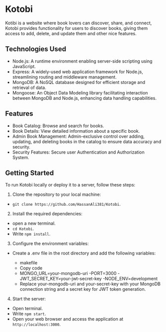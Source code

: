 # Kotobi
Kotibi is a website where book lovers can discover, share, and connect, Kotobi provides functionality for users to discover books, giving them access to add, delete, and update them 
and other nice features.

## Technologies Used
- Node.js: A runtime environment enabling server-side scripting using JavaScript.
- Express: A widely-used web application framework for Node.js, streamlining routing and middleware management.
- MongoDB: A NoSQL database designed for efficient storage and retrieval of data.
- Mongoose: An Object Data Modeling library facilitating interaction between MongoDB and Node.js, enhancing data handling capabilities.

## Features
- Book Catalog: Browse and search for books.
- Book Details: View detailed information about a specific book.
- Admin Book Management: Admin-exclusive control over adding, updating, and deleting books in the catalog to ensure data accuracy and security.
- Security Features: Secure user Authentication and Authorization System.

## Getting Started
To run Kotobi locally or deploy it to a server, follow these steps:

1. Clone the repository to your local machine:

- `git clone https://github.com/HassanAli381/Kotobi`.

2. Install the required dependencies:

- open a new terminal.
- `cd Kotobi`.
- Write `npm install`.

3. Configure the environment variables:
- Create a .env file in the root directory and add the following variables:

  - makefile
  - Copy code
  - MONGO_URL=your-mongodb-uri
  -PORT=3000
  -JWT_SECRET_KEY=your-jwt-secret-key
  -NODE_ENV=development
  - Replace your-mongodb-uri and your-secret-key with your MongoDB connection string and a secret key for JWT token generation.

4. Start the server:

- Open terminal.
- Write `npm start`.
- Open your web browser and access the application at `http://localhost:3000`.

